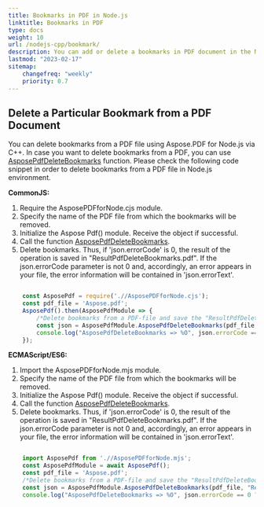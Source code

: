 ```yaml
---
title: Bookmarks in PDF in Node.js
linktitle: Bookmarks in PDF
type: docs
weight: 10
url: /nodejs-cpp/bookmark/
description: You can add or delete a bookmarks in PDF document in the Node.js environment.
lastmod: "2023-02-17"
sitemap:
    changefreq: "weekly"
    priority: 0.7
---
```


## Delete a Particular Bookmark from a PDF Document

You can delete bookmarks from a PDF file using Aspose.PDF for Node.js via C++. In case you want to delete bookmarks from a PDF, you can use [AsposePdfDeleteBookmarks](https://reference.aspose.com/pdf/nodejs-cpp/organize/asposepdfdeletebookmarks/) function. 
Please check the following code snippet in order to delete bookmarks from a PDF file in Node.js environment.

**CommonJS:**

1. Require the AsposePDFforNode.сjs module.
1. Specify the name of the PDF file from which the bookmarks will be removed.
1. Initialize the Aspose Pdf() module. Receive the object if successful.
1. Call the function [AsposePdfDeleteBookmarks](https://reference.aspose.com/pdf/nodejs-cpp/organize/asposepdfdeletebookmarks/).
1. Delete bookmarks. Thus, if 'json.errorCode' is 0, the result of the operation is saved in "ResultPdfDeleteBookmarks.pdf". If the json.errorCode parameter is not 0 and, accordingly, an error appears in your file, the error information will be contained in 'json.errorText'.

```cjs

    const AsposePdf = require('.//AsposePDFforNode.cjs');
    const pdf_file = 'Aspose.pdf';
    AsposePdf().then(AsposePdfModule => {
        /*Delete bookmarks from a PDF-file and save the "ResultPdfDeleteBookmarks.pdf"*/
        const json = AsposePdfModule.AsposePdfDeleteBookmarks(pdf_file, "ResultPdfDeleteBookmarks.pdf");
        console.log("AsposePdfDeleteBookmarks => %O", json.errorCode == 0 ? json.fileNameResult : json.errorText);
    });
```

**ECMAScript/ES6:**

1. Import the AsposePDFforNode.mjs module.
1. Specify the name of the PDF file from which the bookmarks will be removed.
1. Initialize the Aspose Pdf() module. Receive the object if successful.
1. Call the function [AsposePdfDeleteBookmarks](https://reference.aspose.com/pdf/nodejs-cpp/organize/asposepdfdeletebookmarks/).
1. Delete bookmarks. Thus, if 'json.errorCode' is 0, the result of the operation is saved in "ResultPdfDeleteBookmarks.pdf". If the json.errorCode parameter is not 0 and, accordingly, an error appears in your file, the error information will be contained in 'json.errorText'.

```mjs

    import AsposePdf from './/AsposePDFforNode.mjs';
    const AsposePdfModule = await AsposePdf();
    const pdf_file = 'Aspose.pdf';
    /*Delete bookmarks from a PDF-file and save the "ResultPdfDeleteBookmarks.pdf"*/
    const json = AsposePdfModule.AsposePdfDeleteBookmarks(pdf_file, "ResultPdfDeleteBookmarks.pdf");
    console.log("AsposePdfDeleteBookmarks => %O", json.errorCode == 0 ? json.fileNameResult : json.errorText);
```